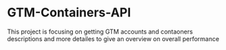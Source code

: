 # GTM-Containers-API
This project is focusing on getting GTM accounts and contaoners descriptions and more detailes to give an overview on overall performance

